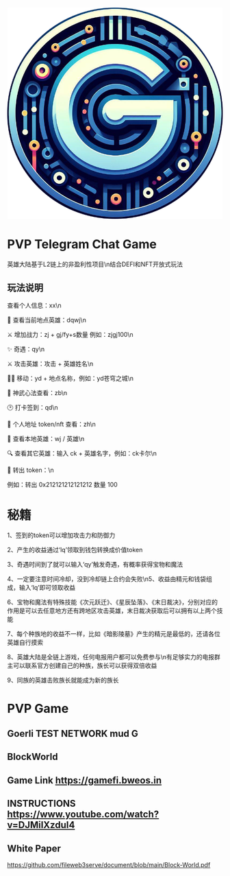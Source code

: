 ![image](https://raw.githubusercontent.com/fileweb3serve/document/refs/heads/main/gds.png)<br>
# PVP Telegram Chat Game <br>
英雄大陆基于L2链上的非盈利性项目\n结合DEFI和NFT开放式玩法


## 玩法说明

查看个人信息：xx\n

📍 查看当前地点英雄：dqwj\n

⚔️ 增加战力：zj + gj/fy+s数量 例如：zjgj100\n

✨ 奇遇：qy\n

⚔️ 攻击英雄：攻击 + 英雄姓名\n

🚶‍♂️ 移动：yd + 地点名称，例如：yd苍穹之城\n

📜 神武心法查看：zb\n

🕑 打卡签到：qd\n

🔑 个人地址 token/nft 查看：zh\n

👥 查看本地英雄：wj / 英雄\n

🔍 查看其它英雄：输入 ck + 英雄名字，例如：ck卡尔\n

💸 转出 token：\n

例如：转出 0x212121212121212 数量 100

# 秘籍

1、签到的token可以增加攻击力和防御力

2、产生的收益通过‘lq’领取到钱包转换成价值token

3、奇遇时间到了就可以输入‘qy’触发奇遇，有概率获得宝物和魔法

4、一定要注意时间冷却，没到冷却链上合约会失败\n5、收益由精元和钱袋组成，输入‘lq’即可领取收益

6、宝物和魔法有特殊技能《次元跃迁》、《星辰坠落》、《末日裁决》，分别对应的作用是可以去任意地方还有跨地区攻击英雄，末日裁决获取后可以拥有以上两个技能

7、每个种族地的收益不一样，比如《暗影陵墓》产生的精元是最低的，还请各位英雄自行摸索

8、英雄大陆是全链上游戏，任何电报用户都可以免费参与\n有足够实力的电报群主可以联系官方创建自己的种族，族长可以获得双倍收益

9、同族的英雄击败族长就能成为新的族长








# PVP Game <br>

##  Goerli TEST NETWORK    mud G <br>

## BlockWorld

## Game Link https://gamefi.bweos.in  <br>

## INSTRUCTIONS https://www.youtube.com/watch?v=DJMiIXzduI4 <br>

## White Paper

https://github.com/fileweb3serve/document/blob/main/Block-World.pdf <br>





